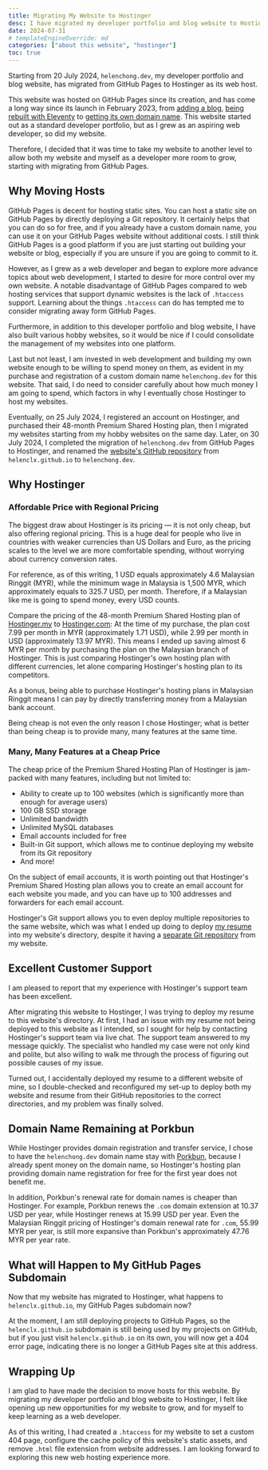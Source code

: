 ```yaml
---
title: Migrating My Website to Hostinger
desc: I have migrated my developer portfolio and blog website to Hostinger.
date: 2024-07-31
# templateEngineOverride: md
categories: ["about this website", "hostinger"]
toc: true
---
```


Starting from 20 July 2024, `helenchong.dev`, my developer portfolio and blog website, has migrated from GitHub Pages to Hostinger as its web host.

This website was hosted on GitHub Pages since its creation, and has come a long way since its launch in February 2023, from [adding a blog](https://helenchong.dev/blog/posts/2023-08-21-Welcome-to-Helen-Codes/), [being rebuilt with Eleventy](/blog/posts/2024-04-11-rebuilding-my-developer-portfolio-with-eleventy/) to [getting its own domain name](/blog/posts/2024-05-29-custom-domain-name-helenchong-dev/). This website started out as a standard developer portfolio, but as I grew as an aspiring web developer, so did my website.

Therefore, I decided that it was time to take my website to another level to allow both my website and myself as a developer more room to grow, starting with migrating from GitHub Pages.

## Why Moving Hosts

GitHub Pages is decent for hosting static sites. You can host a static site on GitHub Pages by directly deploying a Git repository. It certainly helps that you can do so for free, and if you already have a custom domain name, you can use it on your GitHub Pages website without additional costs. I still think GitHub Pages is a good platform if you are just starting out building your website or blog, especially if you are unsure if you are going to commit to it.

However, as I grew as a web developer and began to explore more advance topics about web development, I started to desire for more control over my own website. A notable disadvantage of GitHub Pages compared to web hosting services that support dynamic websites is the lack of `.htaccess` support. Learning about the things `.htaccess` can do has tempted me to consider migrating away form GitHub Pages.

Furthermore, in addition to this developer portfolio and blog website, I have also built various hobby websites, so it would be nice if I could consolidate the management of my websites into one platform.

Last but not least, I am invested in web development and building my own website  enough to be willing to spend money on them, as evident in my purchase and registration of a custom domain name `helenchong.dev` for this website. That said, I do need to consider carefully about how much money I am going to spend, which factors in why I eventually chose Hostinger to host my websites.

Eventually, on 25 July 2024, I registered an account on Hostinger, and purchased their 48-month Premium Shared Hosting plan, then I migrated my websites starting from my hobby websites on the same day. Later, on 30 July 2024, I completed the migration of `helenchong.dev` from GitHub Pages to Hostinger, and renamed the [website's GitHub repository](https://github.com/helenclx/helenchong.dev) from `helenclx.github.io` to `helenchong.dev`.

## Why Hostinger

### Affordable Price with Regional Pricing

The biggest draw about Hostinger is its pricing — it is not only cheap, but also offering regional pricing. This is a huge deal for people who live in countries with weaker currencies than US Dollars and Euro, as the pricing scales to the level we are more comfortable spending, without worrying about currency conversion rates.

For reference, as of this writing, 1 USD equals approximately 4.6 Malaysian Ringgit (MYR), while the minimum wage in Malaysia is 1,500 MYR, which approximately equals to 325.7 USD, per month. Therefore, if a Malaysian like me is going to spend money, every USD counts.

Compare the pricing of the 48-month Premium Shared Hosting plan of [Hostinger.my](https://www.hostinger.my/) to [Hostinger.com](https://www.hostinger.com/): At the time of my purchase, the plan cost 7.99 per month in MYR (approximately 1.71 USD), while 2.99 per month in USD (approximately 13.97 MYR). This means I ended up saving almost 6 MYR per month by purchasing the plan on the Malaysian branch of Hostinger. This is just comparing Hostinger's own hosting plan with different currencies, let alone comparing Hostinger's hosting plan to its competitors.

As a bonus, being able to purchase Hostinger's hosting plans in Malaysian Ringgit means I can pay by directly transferring money from a Malaysian bank account.

Being cheap is not even the only reason I chose Hostinger; what is better than being cheap is to provide many, many features at the same time.

### Many, Many Features at a Cheap Price

The cheap price of the Premium Shared Hosting Plan of Hostinger is jam-packed with many features, including but not limited to:
- Ability to create up to 100 websites (which is significantly more than enough for average users)
- 100 GB SSD storage
- Unlimited bandwidth
- Unlimited MySQL databases
- Email accounts included for free
- Built-in Git support, which allows me to continue deploying my website from its Git repository
- And more!

On the subject of email accounts, it is worth pointing out that Hostinger's Premium Shared Hosting plan allows you to create an email account for each website you made, and you can have up to 100 addresses and forwarders for each email account.

Hostinger's Git support allows you to even deploy multiple repositories to the same website, which was what I ended up doing to deploy [my resume](/resume) into my website's directory, despite it having a [separate Git repository](https://github.com/helenclx/resume) from my website.

## Excellent Customer Support

I am pleased to report that my experience with Hostinger's support team has been excellent.

After migrating this website to Hostinger, I was trying to deploy my resume to this website's directory. At first, I had an issue with my resume not being deployed to this website as I intended, so I sought for help by contacting Hostinger's support team via live chat. The support team answered to my message quickly. The specialist who handled my case were not only kind and polite, but also willing to walk me through the process of figuring out possible causes of my issue.

Turned out, I accidentally deployed my resume to a different website of mine, so I double-checked and reconfigured my set-up to deploy both my website and resume from their GitHub repositories to the correct directories, and my problem was finally solved.

## Domain Name Remaining at Porkbun

While Hostinger provides domain registration and transfer service, I chose to have the `helenchong.dev` domain name stay with [Porkbun](https://porkbun.com/), because I already spent money on the domain name, so Hostinger's hosting plan providing domain name registration for free for the first year does not benefit me.

In addition, Porkbun's renewal rate for domain names is cheaper than Hostinger. For example, Porkbun renews the `.com` domain extension at 10.37 USD per year, while Hostinger renews at 15.99 USD per year. Even the Malaysian Ringgit pricing of Hostinger's domain renewal rate for `.com`, 55.99 MYR per year, is still more expansive than Porkbun's approximately 47.76 MYR per year rate.

## What will Happen to My GitHub Pages Subdomain

Now that my website has migrated to Hostinger, what happens to `helenclx.github.io`, my GitHub Pages subdomain now?

At the moment, I am still deploying projects to GitHub Pages, so the `helenclx.github.io` subdomain is still being used by my projects on GitHub, but if you just visit `helenclx.github.io` on its own, you will now get a 404 error page, indicating there is no longer a GitHub Pages site at this address.

## Wrapping Up

I am glad to have made the decision to move hosts for this website. By migrating my developer portfolio and blog website to Hostinger, I felt like opening up new opportunities for my website to grow, and for myself to keep learning as a web developer.

As of this writing, I had created a `.htaccess` for my website to set a custom 404 page, configure the cache policy of this website's static assets, and remove `.html` file extension from website addresses. I am looking forward to exploring this new web hosting experience more.